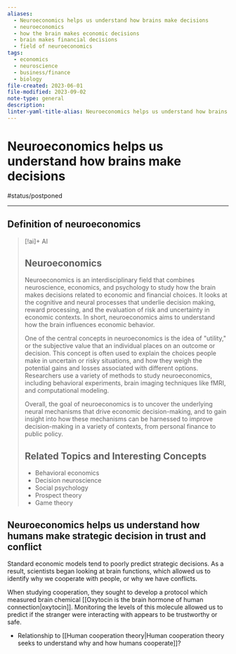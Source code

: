 ```yaml
---
aliases:
  - Neuroeconomics helps us understand how brains make decisions
  - neuroeconomics
  - how the brain makes economic decisions
  - brain makes financial decisions
  - field of neuroeconomics
tags:
  - economics
  - neuroscience
  - business/finance
  - biology
file-created: 2023-06-01
file-modified: 2023-09-02
note-type: general
description: 
linter-yaml-title-alias: Neuroeconomics helps us understand how brains make decisions
---
```


# Neuroeconomics helps us understand how brains make decisions

#status/postponed

---

## Definition of neuroeconomics

> [!ai]+ AI
> ## Neuroeconomics
>
> Neuroeconomics is an interdisciplinary field that combines neuroscience, economics, and psychology to study how the brain makes decisions related to economic and financial choices. It looks at the cognitive and neural processes that underlie decision making, reward processing, and the evaluation of risk and uncertainty in economic contexts. In short, neuroeconomics aims to understand how the brain influences economic behavior.
>
> One of the central concepts in neuroeconomics is the idea of "utility," or the subjective value that an individual places on an outcome or decision. This concept is often used to explain the choices people make in uncertain or risky situations, and how they weigh the potential gains and losses associated with different options. Researchers use a variety of methods to study neuroeconomics, including behavioral experiments, brain imaging techniques like fMRI, and computational modeling.
>
> Overall, the goal of neuroeconomics is to uncover the underlying neural mechanisms that drive economic decision-making, and to gain insight into how these mechanisms can be harnessed to improve decision-making in a variety of contexts, from personal finance to public policy.
>
> ## Related Topics and Interesting Concepts
>
> - Behavioral economics
> - Decision neuroscience
> - Social psychology
> - Prospect theory
> - Game theory

## Neuroeconomics helps us understand how humans make strategic decision in trust and conflict

Standard economic models tend to poorly predict strategic decisions. As a result, scientists began looking at brain functions, which allowed us to identify why we cooperate with people, or why we have conflicts.

When studying cooperation, they sought to develop a protocol which measured brain chemical [[Oxytocin is the brain hormone of human connection|oxytocin]]. Monitoring the levels of this molecule allowed us to predict if the stranger were interacting with appears to be trustworthy or safe.

- Relationship to [[Human cooperation theory|Human cooperation theory seeks to understand why and how humans cooperate]]?
